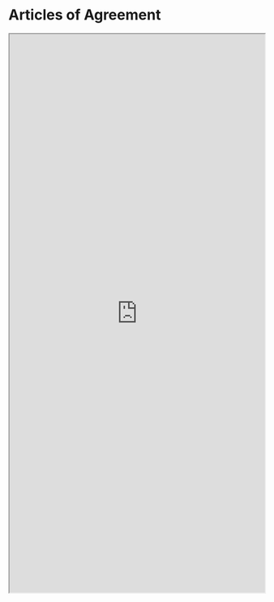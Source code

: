 # Articles of Agreement

<iframe width="100%" height="1100px" src="https://drive.google.com/file/d/0B-hfle4LsS87UUU5RU05cWxZQmM/edit?usp=sharing"></iframe>